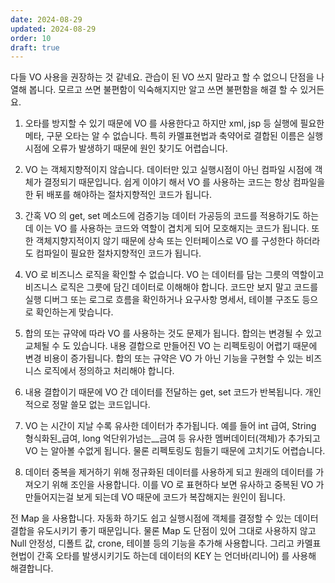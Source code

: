 ```yaml
---
date: 2024-08-29
updated: 2024-08-29
order: 10
draft: true
---
```

다들 VO 사용을 권장하는 것 같네요. 관습이 된 VO 쓰지 말라고 할 수 없으니 단점을 나열해 봅니다. 모르고 쓰면 불편함이 익숙해지지만 알고 쓰면 불편함을 해결 할 수 있거든요.  

1. 오타를 방지할 수 있기 때문에 VO 를 사용한다고 하지만 xml, jsp 등 실행에 필요한 메타, 구문 오타는 알 수 없습니다. 특히 카멜표현법과 축약어로 결합된 이름은 실행시점에 오류가 발생하기 때문에 원인 찾기도 어렵습니다.
    
2. VO 는 객체지향적이지 않습니다. 데이터만 있고 실행시점이 아닌 컴파일 시점에 객체가 결정되기 때문입니다. 쉽게 이야기 해서 VO 를 사용하는 코드는 항상 컴파일을 한 뒤 배포를 해야하는 절차지향적인 코드가 됩니다.
    
3. 간혹 VO 의 get, set 메소드에 검증기능 데이터 가공등의 코드를 적용하기도 하는데 이는 VO 를 사용하는 코드와 역할이 겹치게 되어 모호해지는 코드가 됩니다. 또한 객체지향지적이지 않기 때문에 상속 또는 인터페이스로 VO 를 구성한다 하더라도 컴파일이 필요한 절차지향적인 코드가 됩니다.
    
4. VO 로 비즈니스 로직을 확인할 수 없습니다. VO 는 데이터를 담는 그릇의 역할이고 비즈니스 로직은 그릇에 담긴 데이터로 이해해야 합니다. 코드만 보지 말고 코드를 실행 디버그 또는 로그로 흐름을 확인하거나 요구사항 명세서, 테이블 구조도 등으로 확인하는게 맞습니다.
    
5. 합의 또는 규약에 따라 VO 를 사용하는 것도 문제가 됩니다. 합의는 변경될 수 있고 교체될 수 도 있습니다. 내용 결합으로 만들어진 VO 는 리펙토링이 어렵기 때문에 변경 비용이 증가됩니다. 합의 또는 규약은 VO 가 아닌 기능을 구현할 수 있는 비즈니스 로직에서 정의하고 처리해야 합니다.
    
6. 내용 결합이기 때문에 VO 간 데이터를 전달하는 get, set 코드가 반복됩니다. 개인적으로 정말 쓸모 없는 코드입니다.
    
7. VO 는 시간이 지날 수록 유사한 데이터가 추가됩니다. 예를 들어 int 급여, String 형식화된_급여, long 억단위가넘는__금여 등 유사한 멤버데이터(객체)가 추가되고 VO 는 알아볼 수없게 됩니다. 물론 리펙토링도 힘들기 때문에 고치기도 어렵습니다.
    
8. 데이터 중복을 제거하기 위해 정규화된 데이터를 사용하게 되고 원래의 데이터를 가져오기 위해 조인을 사용합니다. 이를 VO 로 표현하다 보면 유사하고 중복된 VO 가 만들어지는걸 보게 되는데 VO 때문에 코드가 복잡해지는 원인이 됩니다.
    

전 Map 을 사용합니다. 자동화 하기도 쉽고 실행시점에 객체를 결정할 수 있는 데이터 결합을 유도시키기 좋기 때문입니다. 물론 Map 도 단점이 있어 그대로 사용하지 않고 Null 안정성, 디폴트 값, crone, 테이블 등의 기능을 추가해 사용합니다. 그리고 카멜표현법이 간혹 오타를 발생시키기도 하는데 데이터의 KEY 는 언더바(리니어) 를 사용해 해결합니다.